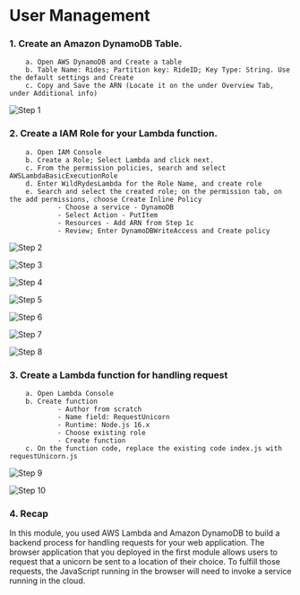 # User Management

### 1. Create an Amazon DynamoDB Table. 
        a. Open AWS DynamoDB and Create a table
        b. Table Name: Rides; Partition key: RideID; Key Type: String. Use the default settings and Create
        c. Copy and Save the ARN (Locate it on the under Overview Tab, under Additional info)
        
![Step 1](https://user-images.githubusercontent.com/101837302/207966970-3ab26d7d-a94d-4a13-9093-ba0357b796d7.PNG)

### 2. Create a IAM Role for your Lambda function.
        a. Open IAM Console
        b. Create a Role; Select Lambda and click next.
        c. From the permission policies, search and select AWSLambdaBasicExecutionRole
        d. Enter WildRydesLambda for the Role Name, and create role
        e. Search and select the created role; on the permission tab, on the add permissions, choose Create Inline Policy       
                - Choose a service - DynamoDB
                - Select Action - PutItem
                - Resources - Add ARN from Step 1c
                - Review; Enter DynamoDBWriteAccess and Create policy 

![Step 2](https://user-images.githubusercontent.com/101837302/207988963-f8aef0b0-c442-4a88-864f-9abc1497e88b.PNG)

![Step 3](https://user-images.githubusercontent.com/101837302/207988966-4f1abf38-831c-4e0f-9e61-666c831f7b8b.PNG)

![Step 4](https://user-images.githubusercontent.com/101837302/207988967-99b11673-9007-46e3-834e-644c76b2b608.PNG)

![Step 5](https://user-images.githubusercontent.com/101837302/207988968-19fe6536-eb81-4e8c-b0d7-fea153740b84.PNG)

![Step 6](https://user-images.githubusercontent.com/101837302/207988970-94ee5560-64cb-4ced-aff3-44f609bafdd1.PNG)

![Step 7](https://user-images.githubusercontent.com/101837302/207988973-e4cc8363-3036-4b13-9571-72fdc1c4351b.PNG)

![Step 8](https://user-images.githubusercontent.com/101837302/207988975-f7b61ec5-b2ba-4282-8de7-a76d5ddb199d.PNG)
        
### 3. Create a Lambda function for handling request
        a. Open Lambda Console 
        b. Create function
                - Author from scratch
                - Name field: RequestUnicorn
                - Runtime: Node.js 16.x
                - Choose existing role
                - Create function
        c. On the function code, replace the existing code index.js with requestUnicorn.js

![Step 9](https://user-images.githubusercontent.com/101837302/207990157-f1c21f7f-f2d3-4638-9c77-e3e1494fef0b.PNG)  

![Step 10](https://user-images.githubusercontent.com/101837302/207990155-77c9d4c4-507b-4eef-8911-d11452feb241.PNG)    

### 4. Recap

In this module, you used AWS Lambda and Amazon DynamoDB to build a backend process for handling requests for your web application. The browser application that you deployed in the first module allows users to request that a unicorn be sent to a location of their choice. To fulfill those requests, the JavaScript running in the browser will need to invoke a service running in the cloud.
